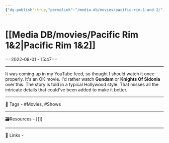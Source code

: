 ```yaml
---
{"dg-publish":true,"permalink":"/media-db/movies/pacific-rim-1-and-2/","dgPassFrontmatter":true,"noteIcon":"1","created":"2023-11-14T21:08:39.647+05:30","updated":"2023-12-12T23:36:19.143+05:30"}
---
```


# [[Media DB/movies/Pacific Rim 1&2\|Pacific Rim 1&2]]
==2022-08-01 - 15:47==

---
It was coming up in my YouTube feed, so thought I should watch it once properly. It's an OK movie. I'd rather watch **Gundam** or **Knights Of Sidonia** over this. The story is told in a typical Hollywood style. That misses all the intricate details that could've been added to make it better.

---
🧶 Tags - #Movies, #Shows 

---
🗃Resources - [[]]

---
🔗 Links -
